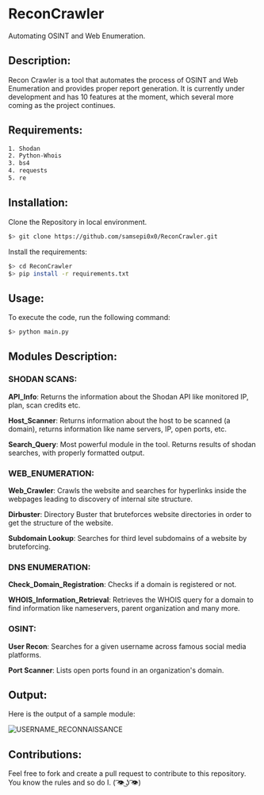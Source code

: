 # ReconCrawler
Automating OSINT and Web Enumeration.

## Description:
Recon Crawler is a tool that automates the process of OSINT and Web Enumeration and provides proper report generation. It is currently under development and has 10 features at the moment, which several more coming as the project continues.

## Requirements:
 ```bash
 1. Shodan
 2. Python-Whois
 3. bs4
 4. requests
 5. re
 ```

## Installation:
 Clone the Repository in local environment.
 ```bash
 $> git clone https://github.com/samsepi0x0/ReconCrawler.git
 ```
 
 Install the requirements:
 ```bash
 $> cd ReconCrawler
 $> pip install -r requirements.txt
 ```
 
## Usage:
 To execute the code, run the following command:
 ```bash
 $> python main.py
 ```
 
## Modules Description:
 ### SHODAN SCANS:
   <b>API_Info</b>: Returns the information about the Shodan API like monitored IP, plan, scan credits etc.
   
   <b>Host_Scanner</b>: Returns information about the host to be scanned (a domain), returns information like name servers, IP, open ports, etc.
   
   <b>Search_Query</b>: Most powerful module in the tool. Returns results of shodan searches, with properly formatted output.
 
 ### WEB_ENUMERATION:
  <b>Web_Crawler</b>: Crawls the website and searches for hyperlinks inside the webpages leading to discovery of internal site structure.
  
  <b>Dirbuster</b>: Directory Buster that bruteforces website directories in order to get the structure of the website.
  
  <b>Subdomain Lookup</b>: Searches for third level subdomains of a website by bruteforcing.

 ### DNS ENUMERATION:
  <b>Check_Domain_Registration</b>: Checks if a domain is registered or not.
  
  <b>WHOIS_Information_Retrieval</b>: Retrieves the WHOIS query for a domain to find information like nameservers, parent organization and many more.
    
 ### OSINT:
  <b>User Recon</b>: Searches for a given username across famous social media platforms.
  
  <b>Port Scanner</b>: Lists open ports found in an organization's domain.
 
## Output:
 Here is the output of a sample module:
 
 ![USERNAME_RECONNAISSANCE](https://raw.githubusercontent.com/samsepi0x0/ReconCrawler/main/Screenshot%20from%202022-09-27%2012-14-05.png)

## Contributions:
Feel free to fork and create a pull request to contribute to this repository. You know the rules and so do I. ( ͡👁️ ͜ʖ ͡👁️) 
